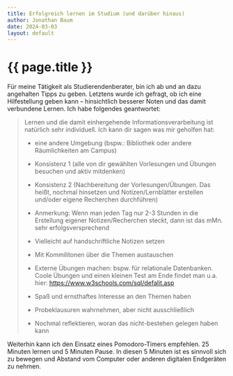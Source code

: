 ```yaml
---
title: Erfolgreich lernen im Studium (und darüber hinaus)
author: Jonathan Baum
date: 2024-03-03
layout: default
---
```

# {{ page.title }}

Für meine Tätigkeit als Studierendenberater, bin ich ab und an dazu angehalten Tipps zu geben. Letztens wurde ich gefragt, ob ich eine Hilfestellung geben kann – hinsichtlich besserer Noten und das damit verbundene Lernen. Ich habe folgendes geantwortet:

> Lernen und die damit einhergehende Informationsverarbeitung ist natürlich sehr individuell. Ich kann dir sagen was mir geholfen hat:
> 
> *   eine andere Umgebung (bspw.: Bibliothek oder andere Räumlichkeiten am Campus)
> *   Konsistenz 1 (alle von dir gewählten Vorlesungen und Übungen besuchen und aktiv mitdenken)
> *   Konsistenz 2 (Nachbereitung der Vorlesungen/Übungen. Das heißt, nochmal hinsetzen und Notizen/Lernblätter erstellen und/oder eigene Recherchen durchführen)
> 
> *   Anmerkung: Wenn man jeden Tag nur 2-3 Stunden in die Erstellung eigener Notizen/Recherchen steckt, dann ist das mMn. sehr erfolgsversprechend
> *   Vielleicht auf handschriftliche Notizen setzen
> 
> *   Mit Kommilitonen über die Themen austauschen
> *   Externe Übungen machen: bspw. für relationale Datenbanken. Coole Übungen und einen kleinen Test am Ende findet man u.a. hier: https://www.w3schools.com/sql/defalit.asp
> *   Spaß und ernsthaftes Interesse an den Themen haben
> *   Probeklausuren wahrnehmen, aber nicht ausschließlich
> *   Nochmal reflektieren, woran das nicht-bestehen gelegen haben kann

Weiterhin kann ich den Einsatz eines Pomodoro-Timers empfehlen. 25 Minuten lernen und 5 Minuten Pause. In diesen 5 Minuten ist es sinnvoll sich zu bewegen und Abstand vom Computer oder anderen digitalen Endgeräten zu nehmen.
